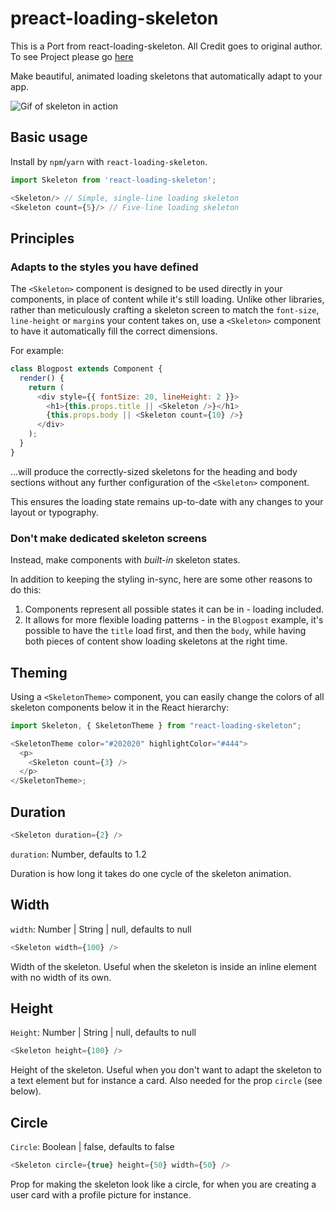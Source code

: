 # preact-loading-skeleton

This is a Port from react-loading-skeleton.
All Credit goes to original author. To see Project please go [here](https://github.com/dvtng/react-loading-skeleton)

Make beautiful, animated loading skeletons that automatically adapt to your app.

![Gif of skeleton in action](https://media.giphy.com/media/l0Iyk4bAAjac3AU2k/giphy.gif)

## Basic usage

Install by `npm`/`yarn` with `react-loading-skeleton`.

```javascript
import Skeleton from 'react-loading-skeleton';

<Skeleton/> // Simple, single-line loading skeleton
<Skeleton count={5}/> // Five-line loading skeleton
```

## Principles

### Adapts to the styles you have defined

The `<Skeleton>` component is designed to be used directly in your components,
in place of content while it's still loading.
Unlike other libraries, rather than meticulously crafting a skeleton screen to
match the `font-size`, `line-height` or `margin`s your content takes on,
use a `<Skeleton>` component to have it automatically fill the correct dimensions.

For example:

```javascript
class Blogpost extends Component {
  render() {
    return (
      <div style={{ fontSize: 20, lineHeight: 2 }}>
        <h1>{this.props.title || <Skeleton />}</h1>
        {this.props.body || <Skeleton count={10} />}
      </div>
    );
  }
}
```

...will produce the correctly-sized skeletons for the heading and body sections
without any further configuration of the `<Skeleton>` component.

This ensures the loading state remains up-to-date with any changes
to your layout or typography.

### Don't make dedicated skeleton screens

Instead, make components with _built-in_ skeleton states.

In addition to keeping the styling in-sync, here are some other reasons to do this:

1.  Components represent all possible states it can be in - loading included.
1.  It allows for more flexible loading patterns - in the `Blogpost` example, it's possible to have the `title` load first, and then the `body`, while having both pieces of content show loading skeletons at the right time.

## Theming

Using a `<SkeletonTheme>` component, you can easily change the colors of all
skeleton components below it in the React hierarchy:

```javascript
import Skeleton, { SkeletonTheme } from "react-loading-skeleton";

<SkeletonTheme color="#202020" highlightColor="#444">
  <p>
    <Skeleton count={3} />
  </p>
</SkeletonTheme>;
```

## Duration

```javascript
<Skeleton duration={2} />
```

`duration`: Number, defaults to 1.2

Duration is how long it takes do one cycle of the skeleton animation.

## Width

`width`: Number | String | null, defaults to null

```javascript
<Skeleton width={100} />
```

Width of the skeleton. Useful when the skeleton is inside an inline element with
no width of its own.

## Height

`Height`: Number | String | null, defaults to null

```javascript
<Skeleton height={100} />
```

Height of the skeleton. Useful when you don't want to adapt the skeleton to a text element but for instance
a card. Also needed for the prop `circle` (see below).

## Circle

`Circle`: Boolean | false, defaults to false

```javascript
<Skeleton circle={true} height={50} width={50} />
```

Prop for making the skeleton look like a circle, for when you are creating a user card with a profile picture for instance.
